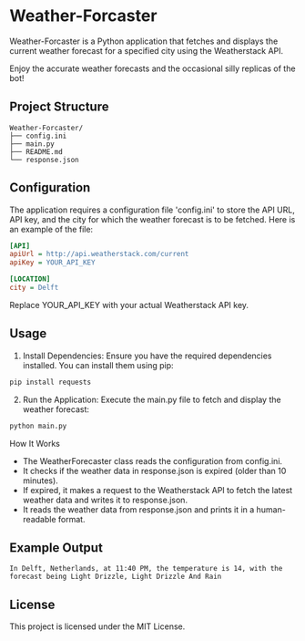# Weather-Forcaster

Weather-Forcaster is a Python application that fetches and displays the current weather forecast for a specified city using the Weatherstack API.

Enjoy the accurate weather forecasts and the occasional silly replicas of the bot!

## Project Structure

```
Weather-Forcaster/
├── config.ini
├── main.py
├── README.md
└── response.json
```

## Configuration

The application requires a configuration file 'config.ini' to store the API URL, API key, and the city for which the weather forecast is to be fetched. Here is an example of the file:

```ini
[API]
apiUrl = http://api.weatherstack.com/current
apiKey = YOUR_API_KEY

[LOCATION]
city = Delft
```

Replace YOUR_API_KEY with your actual Weatherstack API key.

## Usage

1. Install Dependencies: Ensure you have the required dependencies installed. You can install them using pip:

```bash
pip install requests
```

2. Run the Application: Execute the main.py file to fetch and display the weather forecast:

```bash
python main.py
```

How It Works

- The WeatherForecaster class reads the configuration from config.ini.
- It checks if the weather data in response.json is expired (older than 10 minutes).
- If expired, it makes a request to the Weatherstack API to fetch the latest weather data and writes it to response.json.
- It reads the weather data from response.json and prints it in a human-readable format.

## Example Output

```
In Delft, Netherlands, at 11:40 PM, the temperature is 14, with the forecast being Light Drizzle, Light Drizzle And Rain
```

## License

This project is licensed under the MIT License.
